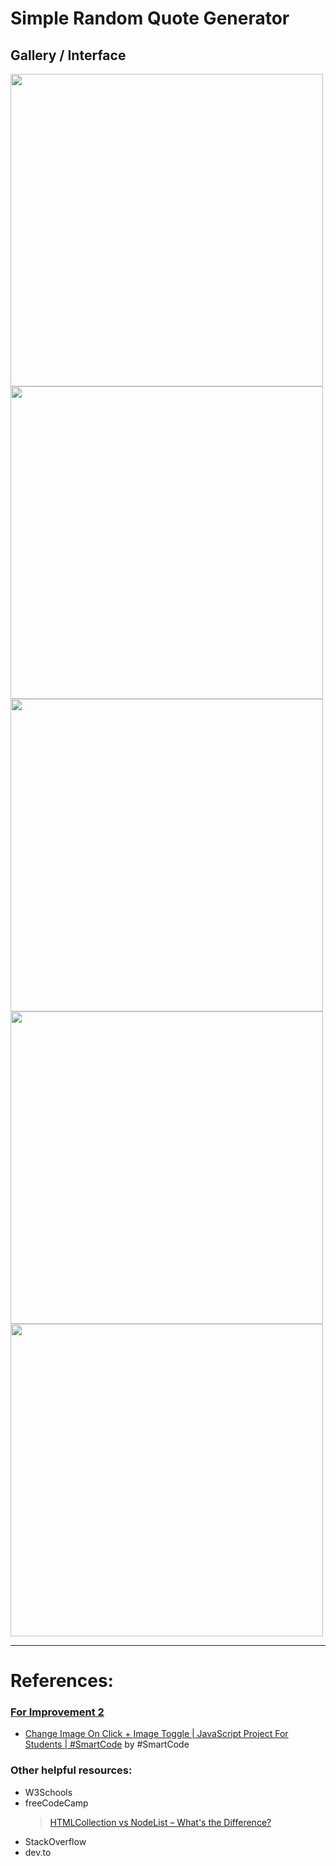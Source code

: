# Simple Random Quote Generator
## Gallery / Interface
<img src="https://github.com/user-attachments/assets/38be7502-8755-4680-9ba3-99f81a5623d5" width="500"/>
<img src="https://github.com/user-attachments/assets/3d8cb9b1-bfb5-40e5-8bd6-a5c6198adbc6" width="500"/>
<img src="https://github.com/user-attachments/assets/a0c01d02-0315-4549-9822-dbdd686ce077" width="500"/>
<img src="https://github.com/user-attachments/assets/36bcab6b-988e-4e8e-95d3-24bc4d1e3ef4" width="500"/>
<img src="https://github.com/user-attachments/assets/dffefd92-d2e8-4638-9ec3-50adf74377d7" width="500"/>

---
# References:
### [For Improvement 2](20250614-random-quote-generator/20250614-random-quote-generator-improved-2)
- [Change Image On Click + Image Toggle | JavaScript Project For Students | #SmartCode](https://www.youtube.com/watch?v=ydeQbbF9jbw) by #SmartCode <br/>

### Other helpful resources:
- W3Schools
- freeCodeCamp
  > [HTMLCollection vs NodeList – What's the Difference?](https://www.freecodecamp.org/news/dom-manipulation-htmlcollection-vs-nodelist/)
- StackOverflow
- dev.to
